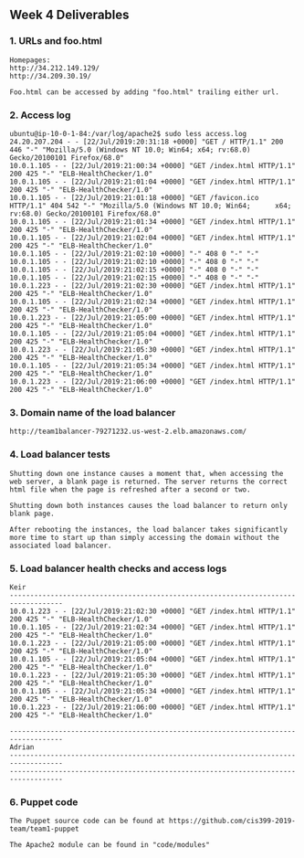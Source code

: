 ## Week 4 Deliverables

### 1. URLs and foo.html

    Homepages:
    http://34.212.149.129/
    http://34.209.30.19/

    Foo.html can be accessed by adding "foo.html" trailing either url.

### 2.  Access log

    ubuntu@ip-10-0-1-84:/var/log/apache2$ sudo less access.log
    24.20.207.204 - - [22/Jul/2019:20:31:18 +0000] "GET / HTTP/1.1" 200 446 "-" "Mozilla/5.0 (Windows NT 10.0; Win64; x64; rv:68.0) Gecko/20100101 Firefox/68.0"
    10.0.1.105 - - [22/Jul/2019:21:00:34 +0000] "GET /index.html HTTP/1.1" 200 425 "-" "ELB-HealthChecker/1.0"
    10.0.1.105 - - [22/Jul/2019:21:01:04 +0000] "GET /index.html HTTP/1.1" 200 425 "-" "ELB-HealthChecker/1.0"
    10.0.1.105 - - [22/Jul/2019:21:01:18 +0000] "GET /favicon.ico HTTP/1.1" 404 542 "-" "Mozilla/5.0 (Windows NT 10.0; Win64;      x64; rv:68.0) Gecko/20100101 Firefox/68.0"
    10.0.1.105 - - [22/Jul/2019:21:01:34 +0000] "GET /index.html HTTP/1.1" 200 425 "-" "ELB-HealthChecker/1.0"
    10.0.1.105 - - [22/Jul/2019:21:02:04 +0000] "GET /index.html HTTP/1.1" 200 425 "-" "ELB-HealthChecker/1.0"
    10.0.1.105 - - [22/Jul/2019:21:02:10 +0000] "-" 408 0 "-" "-"
    10.0.1.105 - - [22/Jul/2019:21:02:10 +0000] "-" 408 0 "-" "-"
    10.0.1.105 - - [22/Jul/2019:21:02:15 +0000] "-" 408 0 "-" "-"
    10.0.1.105 - - [22/Jul/2019:21:02:15 +0000] "-" 408 0 "-" "-"
    10.0.1.223 - - [22/Jul/2019:21:02:30 +0000] "GET /index.html HTTP/1.1" 200 425 "-" "ELB-HealthChecker/1.0"
    10.0.1.105 - - [22/Jul/2019:21:02:34 +0000] "GET /index.html HTTP/1.1" 200 425 "-" "ELB-HealthChecker/1.0"
    10.0.1.223 - - [22/Jul/2019:21:05:00 +0000] "GET /index.html HTTP/1.1" 200 425 "-" "ELB-HealthChecker/1.0"
    10.0.1.105 - - [22/Jul/2019:21:05:04 +0000] "GET /index.html HTTP/1.1" 200 425 "-" "ELB-HealthChecker/1.0"
    10.0.1.223 - - [22/Jul/2019:21:05:30 +0000] "GET /index.html HTTP/1.1" 200 425 "-" "ELB-HealthChecker/1.0"
    10.0.1.105 - - [22/Jul/2019:21:05:34 +0000] "GET /index.html HTTP/1.1" 200 425 "-" "ELB-HealthChecker/1.0"
    10.0.1.223 - - [22/Jul/2019:21:06:00 +0000] "GET /index.html HTTP/1.1" 200 425 "-" "ELB-HealthChecker/1.0"

### 3. Domain name of the load balancer

    http://team1balancer-79271232.us-west-2.elb.amazonaws.com/

### 4. Load balancer tests

    Shutting down one instance causes a moment that, when accessing the web server, a blank page is returned. The server returns the correct html file when the page is refreshed after a second or two. 

    Shutting down both instances causes the load balancer to return only blank page.

    After rebooting the instances, the load balancer takes significantly more time to start up than simply accessing the domain without the associated load balancer.

### 5. Load balancer health checks and access logs

    Keir
    -----------------------------------------------------------------------------------
    10.0.1.223 - - [22/Jul/2019:21:02:30 +0000] "GET /index.html HTTP/1.1" 200 425 "-" "ELB-HealthChecker/1.0"
    10.0.1.105 - - [22/Jul/2019:21:02:34 +0000] "GET /index.html HTTP/1.1" 200 425 "-" "ELB-HealthChecker/1.0"
    10.0.1.223 - - [22/Jul/2019:21:05:00 +0000] "GET /index.html HTTP/1.1" 200 425 "-" "ELB-HealthChecker/1.0"
    10.0.1.105 - - [22/Jul/2019:21:05:04 +0000] "GET /index.html HTTP/1.1" 200 425 "-" "ELB-HealthChecker/1.0"
    10.0.1.223 - - [22/Jul/2019:21:05:30 +0000] "GET /index.html HTTP/1.1" 200 425 "-" "ELB-HealthChecker/1.0"
    10.0.1.105 - - [22/Jul/2019:21:05:34 +0000] "GET /index.html HTTP/1.1" 200 425 "-" "ELB-HealthChecker/1.0"
    10.0.1.223 - - [22/Jul/2019:21:06:00 +0000] "GET /index.html HTTP/1.1" 200 425 "-" "ELB-HealthChecker/1.0"

    -----------------------------------------------------------------------------------
    Adrian
    -----------------------------------------------------------------------------------
    -----------------------------------------------------------------------------------

### 6. Puppet code
   
    The Puppet source code can be found at https://github.com/cis399-2019-team/team1-puppet

    The Apache2 module can be found in "code/modules" 
